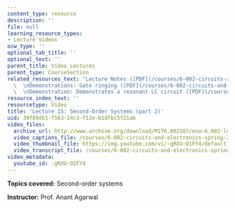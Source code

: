 ```yaml
---
content_type: resource
description: ''
file: null
learning_resource_types:
- Lecture Videos
ocw_type: ''
optional_tab_title: ''
optional_text: ''
parent_title: Video Lectures
parent_type: CourseSection
related_resources_text: "Lecture Notes ([PDF](/courses/6-002-circuits-and-electronics-spring-2007/resources/6002_l15b))\
  \  \nDemonstrations: Gate ringing ([PDF](/courses/6-002-circuits-and-electronics-spring-2007/resources/demo_12))\
  \  \nDemonstration: Demonstrates a resonant LC circuit ([PDF](/courses/6-002-circuits-and-electronics-spring-2007/resources/demo_23))"
resource_index_text: ''
resourcetype: Video
title: 'Lecture 15: Second-Order Systems (part 2)'
uid: 39f89db1-f563-14c3-f12e-b1dfbc5f21ab
video_files:
  archive_url: http://www.archive.org/download/MIT6.002S07/ocw-6.002-lec-mit-10250-30oct2003-220k.mp4
  video_captions_file: /courses/6-002-circuits-and-electronics-spring-2007/6ed5c14baf165862b190ba3fc25ea9c8_-gRXU-O1FY4.vtt
  video_thumbnail_file: https://img.youtube.com/vi/-gRXU-O1FY4/default.jpg
  video_transcript_file: /courses/6-002-circuits-and-electronics-spring-2007/c4ef7c238963a0796fab72deca72720b_-gRXU-O1FY4.pdf
video_metadata:
  youtube_id: -gRXU-O1FY4
---
```


**Topics covered:** Second-order systems

**Instructor:** Prof. Anant Agarwal